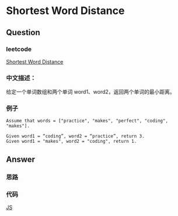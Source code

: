 # Shortest Word Distance

## Question

### leetcode

[Shortest Word Distance](https://leetcode.com/problems/shortest-word-distance/description/)

### 中文描述：

给定一个单词数组和两个单词 word1、word2，返回两个单词的最小距离。

### 例子

```
Assume that words = ["practice", "makes", "perfect", "coding", "makes"]. 

Given word1 = “coding”, word2 = “practice”, return 3. 
Given word1 = "makes", word2 = "coding", return 1. 
```

## Answer

### 思路

### 代码

[JS]()
